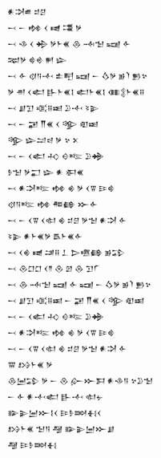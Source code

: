 <div class='block'>
<div class='line'>𒀭𒋫𒌑 𒄑𒆪</div>
<div class='line'>𒁁 𒀸 𒂔 𒌋 𒉠 𒃮 𒃻</div>
<div class='line'>𒁁 𒈾 𒌋 𒄈 𒃻𒈨𒌍 𒁲 𒁄𒈠 𒍢 𒅆</div>
<div class='line'>𒉈𒃻 𒄵𒄴 𒂍 𒇽</div>
<div class='line'>𒁁 𒅆 𒋼𒀀𒋾 𒉺𒋃 𒍢 𒀸 𒋝𒃻 𒂊𒇺 𒁖𒆳</div>
<div class='line'>𒃻 𒉣 𒌋𒅗 𒃲𒈨𒌍𒋙 𒅗𒈨𒌍𒋙 𒈪𒉭𒈨𒌍𒍝</div>
<div class='line'>𒁁 𒋗𒋛 𒄤𒍝𒀜 𒊒𒋾 𒂟𒉌</div>
<div class='line'>𒁁 𒀸 𒂼 𒐖𒌍 𒌋 𒄊 𒊏𒀜</div>
<div class='line'>𒄊 𒇽𒁺𒁀 𒃻 𒆳 𒉽</div>
<div class='line'>𒁁 𒀸 𒌋𒅗 𒈧 𒄰𒌈 𒊒𒄉</div>
<div class='line'>𒊩𒈠 𒃻𒂷 𒇽 𒀭 𒀳𒌍</div>
<div class='line'>𒁁 𒀭𒋫𒌈 𒂔 𒄯 𒃻 𒌋𒐊 𒄿𒄵</div>
<div class='line'>𒋼𒀀𒌈 𒂔 𒍣𒂵 𒁍𒅆</div>
<div class='line'>𒁁 𒀸 𒌋𒐊 𒌋𒊕 𒄯 𒄑𒆪 𒃻𒈠 𒀭𒋫 𒅆</div>
<div class='line'>𒂟𒉌 𒀭𒈨𒌍𒃻 𒋺𒈨𒌍𒅆</div>
<div class='line'>𒁁 𒌋𒄯 𒉠 𒁼𒍝 𒁇 𒆕𒍠𒂵 𒂊𒁉</div>
<div class='line'>𒁁 𒊮𒆸𒆸 𒌋𒈫 𒊮 𒇻 𒁲 𒋛𒇲</div>
<div class='line'>𒁁 𒁲 𒁄𒈠 𒍢 𒅆 𒍢 𒀸 𒋝𒃻 𒂊𒇺 𒁖𒆳</div>
<div class='line'>𒁁 𒋗𒋛 𒄤𒍝𒀜 𒀸 𒂼 𒐖𒌍 𒌋 𒄊 𒊏𒀜</div>
<div class='line'>𒁁 𒀸 𒌋𒅗 𒈧 𒄰𒌈 𒊒𒄉</div>
<div class='line'>𒁁 𒀭𒋫𒌈 𒂔 𒄯 𒃻 𒌋𒐊 𒄿𒄵</div>
<div class='line'>𒁁 𒀸 𒌋𒐊 𒌋𒊕 𒄯 𒄑𒆪 𒃻𒈠 𒀭𒋫 𒅆</div>
<div class='line'>𒐌 𒋳𒈨𒌍 𒃻</div>
<div class='line'>𒁲𒅁𒁉 𒃻 𒀸 𒊮 𒅎𒁍𒁕 𒀭𒈾𒀀 𒆳𒊒𒈠</div>
<div class='line'>𒀸 𒅆 𒀭𒋾𒅗 𒃲𒋾 𒊕𒉡</div>
<div class='line'>𒅔𒉌𒅁𒁍𒋙𒌋 𒄿𒊩𒇷𒈬𒌋</div>
<div class='line'>𒋳𒈨𒌍 𒈠𒀀 𒆷 𒅔𒉌𒅁𒁍𒋗</div>
<div class='line'>𒆷 𒄿𒊩𒇷𒈬</div>
</div>